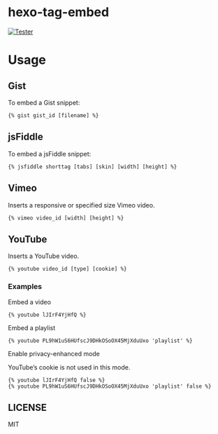 # hexo-tag-embed

[![Tester](https://github.com/hexojs/hexo-tag-embed/actions/workflows/tester.yml/badge.svg)](https://github.com/hexojs/hexo-tag-embed/actions/workflows/tester.yml)

# Usage

## Gist

To embed a Gist snippet:

```ejs
{% gist gist_id [filename] %}
```

## jsFiddle

To embed a jsFiddle snippet:

```ejs
{% jsfiddle shorttag [tabs] [skin] [width] [height] %}
```

## Vimeo

Inserts a responsive or specified size Vimeo video.

```ejs
{% vimeo video_id [width] [height] %}
```

## YouTube

Inserts a YouTube video.

```ejs
{% youtube video_id [type] [cookie] %}
```

### Examples

Embed a video

```ejs
{% youtube lJIrF4YjHfQ %}
```

Embed a playlist

```ejs
{% youtube PL9hW1uS6HUfscJ9DHkOSoOX45MjXduUxo 'playlist' %}
```

Enable privacy-enhanced mode

YouTube’s cookie is not used in this mode.

```ejs
{% youtube lJIrF4YjHfQ false %}
{% youtube PL9hW1uS6HUfscJ9DHkOSoOX45MjXduUxo 'playlist' false %}
```

## LICENSE

MIT